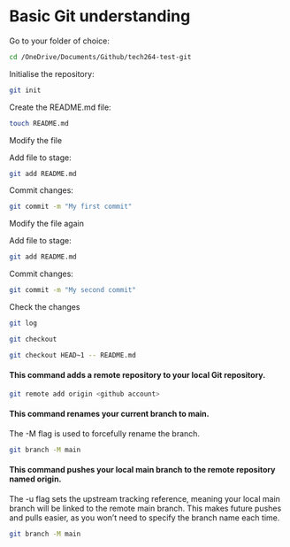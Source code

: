 # Basic Git understanding

Go to your folder of choice: 

```bash
cd /OneDrive/Documents/Github/tech264-test-git
```

Initialise the repository: 

```bash
git init
```

Create the README.md file: 

```bash
touch README.md
```

Modify the file

Add file to stage: 

```bash
git add README.md
```

Commit changes: 

```bash
git commit -m "My first commit"
```

Modify the file again

Add file to stage: 

```bash
git add README.md
```

Commit changes: 

```bash
git commit -m "My second commit"
```

Check the changes

```bash
git log
```



```bash
git checkout
```

```bash
git checkout HEAD~1 -- README.md
```


#### This command adds a remote repository to your local Git repository.
```bash
git remote add origin <github account>
```


#### This command renames your current branch to main.
The -M flag is used to forcefully rename the branch.
```bash
git branch -M main
```


#### This command pushes your local main branch to the remote repository named origin.
The -u flag sets the upstream tracking reference, meaning your local main branch will be linked to the remote main branch. This makes future pushes and pulls easier, as you won’t need to specify the branch name each time.
```bash
git branch -M main
```

  
 
